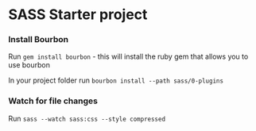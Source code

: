 # SASS Starter project

### Install Bourbon
Run `gem install bourbon` - this will install the ruby gem that allows you to use bourbon

In your project folder run `bourbon install --path sass/0-plugins`

### Watch for file changes
Run `sass --watch sass:css --style compressed`
